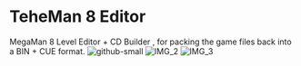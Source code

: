 # TeheMan 8 Editor
MegaMan 8 Level Editor + CD Builder , for packing the game files back into a BIN + CUE format.
![github-small](https://user-images.githubusercontent.com/27875030/176631838-c13189e4-21a9-4e1c-acf1-d31e660dbb53.PNG)
![IMG_2](https://user-images.githubusercontent.com/27875030/176632101-a4aec5e2-0f60-4cf9-aca8-30b56dbcd880.PNG)
![IMG_3](https://user-images.githubusercontent.com/27875030/176632143-4cbda373-08ed-43d7-a4ea-9f6ccdc24663.PNG)
